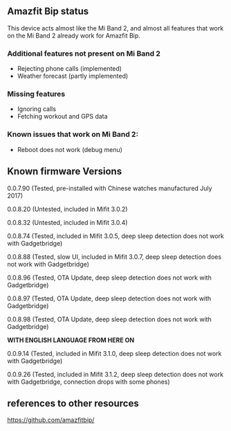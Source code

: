 ## Amazfit Bip status

This device acts almost like the Mi Band 2, and almost all features that work on the Mi Band 2 already work for Amazfit Bip. 

### Additional features not present on Mi Band 2

* Rejecting phone calls (implemented)
* Weather forecast (partly implemented)

### Missing features

* Ignoring calls
* Fetching workout and GPS data

### Known issues that work on Mi Band 2:

* Reboot does not work (debug menu)

## Known firmware Versions

0.0.7.90 (Tested, pre-installed with Chinese watches manufactured July 2017)

0.0.8.20 (Untested, included in Mifit 3.0.2)

0.0.8.32 (Untested, included in Mifit 3.0.4)

0.0.8.74 (Tested, included in Mifit 3.0.5, deep sleep detection does not work with Gadgetbridge)

0.0.8.88 (Tested, slow UI, included in Mifit 3.0.7, deep sleep detection does not work with Gadgetbridge)

0.0.8.96 (Tested, OTA Update, deep sleep detection does not work with Gadgetbridge)

0.0.8.97 (Tested, OTA Update, deep sleep detection does not work with Gadgetbridge)

0.0.8.98 (Tested, OTA Update, deep sleep detection does not work with Gadgetbridge)

**WITH ENGLISH LANGUAGE FROM HERE ON**

0.0.9.14 (Tested, included in Mifit 3.1.0, deep sleep detection does not work with Gadgetbridge)

0.0.9.26 (Tested, included in Mifit 3.1.2, deep sleep detection does not work with Gadgetbridge, connection drops with some phones)

## references to other resources
https://github.com/amazfitbip/
